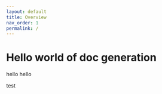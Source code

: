 ```yaml
---
layout: default
title: Overview
nav_order: 1
permalink: /
---
```


# Hello world of doc generation

hello hello

test

